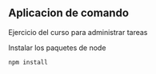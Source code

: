 ## Aplicacion de comando 

Ejercicio del curso para administrar tareas 


Instalar los paquetes de node 

```
npm install
```